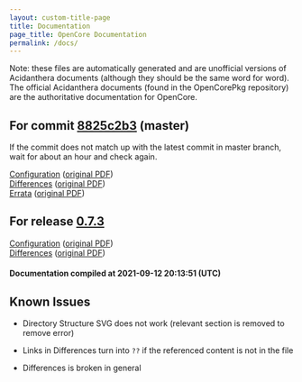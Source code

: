 ```yaml
---
layout: custom-title-page
title: Documentation
page_title: OpenCore Documentation
permalink: /docs/
---
```

Note: these files are automatically generated and are unofficial versions of Acidanthera documents (although they should be the same word for word). The official Acidanthera documents (found in the OpenCorePkg repository) are the authoritative documentation for OpenCore.

## For commit [8825c2b3](https://github.com/acidanthera/OpenCorePkg/tree/8825c2b3292917525dab964fb09285bcffdb1f57) (master)

If the commit does not match up with the latest commit in master branch, wait for about an hour and check again.

[Configuration](latest/Configuration.html) ([original PDF](https://github.com/acidanthera/OpenCorePkg/blob/8825c2b3292917525dab964fb09285bcffdb1f57/Docs/Configuration.pdf))
<br>
[Differences](latest/Differences.html) ([original PDF](https://github.com/acidanthera/OpenCorePkg/blob/8825c2b3292917525dab964fb09285bcffdb1f57/Docs/Differences/Differences.pdf))
<br>
[Errata](latest/Errata.html) ([original PDF](https://github.com/acidanthera/OpenCorePkg/blob/8825c2b3292917525dab964fb09285bcffdb1f57/Docs/Errata/Errata.pdf))

## For release [0.7.3](https://github.com/acidanthera/OpenCorePkg/tree/0.7.3)

[Configuration](release/Configuration.html) ([original PDF](https://github.com/acidanthera/OpenCorePkg/blob/0.7.3/Docs/Configuration.pdf))
<br>
[Differences](release/Differences.html) ([original PDF](https://github.com/acidanthera/OpenCorePkg/blob/0.7.3/Docs/Differences/Differences.pdf))

#### Documentation compiled at 2021-09-12 20:13:51 (UTC)

## Known Issues

* Directory Structure SVG does not work (relevant section is removed to remove error)

* Links in Differences turn into `??` if the referenced content is not in the file

* Differences is broken in general
